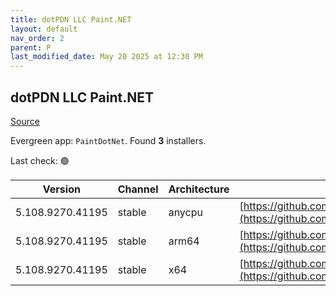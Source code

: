 ```yaml
---
title: dotPDN LLC Paint.NET
layout: default
nav_order: 2
parent: P
last_modified_date: May 20 2025 at 12:30 PM
---
```


## dotPDN LLC Paint.NET

[Source](https://getpaint.net)

Evergreen app: `PaintDotNet`. Found **3** installers.

Last check: 🟢

| Version          | Channel | Architecture | URI                                                                                                                                                                                                              |
| ---------------- | ------- | ------------ | ---------------------------------------------------------------------------------------------------------------------------------------------------------------------------------------------------------------- |
| 5.108.9270.41195 | stable  | anycpu       | [https://github.com/paintdotnet/release/releases/download/v5.1.8/paint.net.5.1.8.install.anycpu.web.zip](https://github.com/paintdotnet/release/releases/download/v5.1.8/paint.net.5.1.8.install.anycpu.web.zip) |
| 5.108.9270.41195 | stable  | arm64        | [https://github.com/paintdotnet/release/releases/download/v5.1.8/paint.net.5.1.8.install.arm64.zip](https://github.com/paintdotnet/release/releases/download/v5.1.8/paint.net.5.1.8.install.arm64.zip)           |
| 5.108.9270.41195 | stable  | x64          | [https://github.com/paintdotnet/release/releases/download/v5.1.8/paint.net.5.1.8.install.x64.zip](https://github.com/paintdotnet/release/releases/download/v5.1.8/paint.net.5.1.8.install.x64.zip)               |
